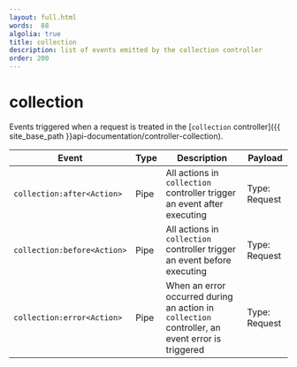 ```yaml
---
layout: full.html
words:  88
algolia: true
title: collection
description: list of events emitted by the collection controller
order: 200
---
```


# collection

Events triggered when a request is treated in the [`collection` controller]({{ site_base_path }}api-documentation/controller-collection).

| Event | Type | Description | Payload |
|-------|------|-------------|---------|
| `collection:after<Action>` | Pipe | All actions in `collection` controller trigger an event after executing | Type: Request |
| `collection:before<Action>` | Pipe | All actions in `collection` controller trigger an event before executing | Type: Request |
| `collection:error<Action>` | Pipe | When an error occurred during an action in `collection` controller, an event error is triggered | Type: Request |
